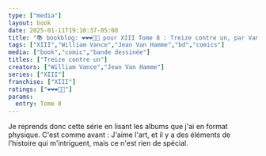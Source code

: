 ```yaml
---
type: ["media"]
layout: book
date: 2025-01-11T19:10:37-05:00
title: "📚 bookblog: ❤️❤️❤️🖤🖤 pour XIII Tome 8 : Treize contre un, par Vance et Van Hamme"
tags: ["XIII","William Vance","Jean Van Hamme","bd","comics"]
media: ["book","comic","bande dessinée"]
titles: ["Treize contre un"]
creators: ["William Vance","Jean Van Hamme"]
series: ["XIII"]
franchise: ["XIII"]
ratings: ["❤️❤️❤️🖤🖤"]
params:
  entry: Tome 8
---
```


Je reprends donc cette série en lisant les albums que j'ai en format physique. C'est comme avant : J'aime l'art, et il y a des éléments de l'histoire qui m'intriguent, mais ce n'est rien de spécial.
